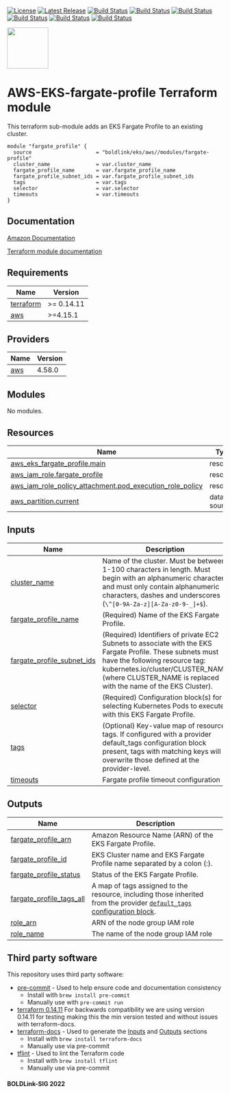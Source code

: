 [![License](https://img.shields.io/badge/License-Apache-blue.svg)](https://github.com/boldlink/terraform-aws-eks/blob/main/LICENSE)
[![Latest Release](https://img.shields.io/github/release/boldlink/terraform-aws-eks.svg)](https://github.com/boldlink/terraform-aws-eks/releases/latest)
[![Build Status](https://github.com/boldlink/terraform-aws-eks/actions/workflows/update.yaml/badge.svg)](https://github.com/boldlink/terraform-aws-eks/actions)
[![Build Status](https://github.com/boldlink/terraform-aws-eks/actions/workflows/release.yaml/badge.svg)](https://github.com/boldlink/terraform-aws-eks/actions)
[![Build Status](https://github.com/boldlink/terraform-aws-eks/actions/workflows/pre-commit.yaml/badge.svg)](https://github.com/boldlink/terraform-aws-eks/actions)
[![Build Status](https://github.com/boldlink/terraform-aws-eks/actions/workflows/pr-labeler.yaml/badge.svg)](https://github.com/boldlink/terraform-aws-eks/actions)
[![Build Status](https://github.com/boldlink/terraform-aws-eks/actions/workflows/checkov.yaml/badge.svg)](https://github.com/boldlink/terraform-aws-eks/actions)
[![Build Status](https://github.com/boldlink/terraform-aws-eks/actions/workflows/auto-badge.yaml/badge.svg)](https://github.com/boldlink/terraform-aws-eks/actions)

[<img src="https://avatars.githubusercontent.com/u/25388280?s=200&v=4" width="96"/>](https://boldlink.io)

# AWS-EKS-fargate-profile Terraform module

<Description>

This terraform sub-module adds an EKS Fargate Profile to an existing cluster.

```console
module "fargate_profile" {
  source                     = "boldlink/eks/aws//modules/fargate-profile"
  cluster_name               = var.cluster_name
  fargate_profile_name       = var.fargate_profile_name
  fargate_profile_subnet_ids = var.fargate_profile_subnet_ids
  tags                       = var.tags
  selector                   = var.selector
  timeouts                   = var.timeouts
}
```

## Documentation

[Amazon Documentation](https://docs.aws.amazon.com/eks/latest/userguide/fargate.html)

[Terraform module documentation](https://registry.terraform.io/providers/hashicorp/aws/latest/docs/resources/eks_fargate_profile)

<!-- BEGINNING OF PRE-COMMIT-TERRAFORM DOCS HOOK -->
## Requirements

| Name | Version |
|------|---------|
| <a name="requirement_terraform"></a> [terraform](#requirement\_terraform) | >= 0.14.11 |
| <a name="requirement_aws"></a> [aws](#requirement\_aws) | >=4.15.1 |

## Providers

| Name | Version |
|------|---------|
| <a name="provider_aws"></a> [aws](#provider\_aws) | 4.58.0 |

## Modules

No modules.

## Resources

| Name | Type |
|------|------|
| [aws_eks_fargate_profile.main](https://registry.terraform.io/providers/hashicorp/aws/latest/docs/resources/eks_fargate_profile) | resource |
| [aws_iam_role.fargate_profile](https://registry.terraform.io/providers/hashicorp/aws/latest/docs/resources/iam_role) | resource |
| [aws_iam_role_policy_attachment.pod_execution_role_policy](https://registry.terraform.io/providers/hashicorp/aws/latest/docs/resources/iam_role_policy_attachment) | resource |
| [aws_partition.current](https://registry.terraform.io/providers/hashicorp/aws/latest/docs/data-sources/partition) | data source |

## Inputs

| Name | Description | Type | Default | Required |
|------|-------------|------|---------|:--------:|
| <a name="input_cluster_name"></a> [cluster\_name](#input\_cluster\_name) | Name of the cluster. Must be between 1-100 characters in length. Must begin with an alphanumeric character, and must only contain alphanumeric characters, dashes and underscores (`\^[0-9A-Za-z][A-Za-z0-9-_]+$`). | `string` | `null` | no |
| <a name="input_fargate_profile_name"></a> [fargate\_profile\_name](#input\_fargate\_profile\_name) | (Required) Name of the EKS Fargate Profile. | `string` | n/a | yes |
| <a name="input_fargate_profile_subnet_ids"></a> [fargate\_profile\_subnet\_ids](#input\_fargate\_profile\_subnet\_ids) | (Required) Identifiers of private EC2 Subnets to associate with the EKS Fargate Profile. These subnets must have the following resource tag: kubernetes.io/cluster/CLUSTER\_NAME (where CLUSTER\_NAME is replaced with the name of the EKS Cluster). | `list(string)` | `[]` | no |
| <a name="input_selector"></a> [selector](#input\_selector) | (Required) Configuration block(s) for selecting Kubernetes Pods to execute with this EKS Fargate Profile. | `any` | `{}` | no |
| <a name="input_tags"></a> [tags](#input\_tags) | (Optional) Key-value map of resource tags. If configured with a provider default\_tags configuration block present, tags with matching keys will overwrite those defined at the provider-level. | `map(string)` | `{}` | no |
| <a name="input_timeouts"></a> [timeouts](#input\_timeouts) | Fargate profile timeout configuration | `map(string)` | `{}` | no |

## Outputs

| Name | Description |
|------|-------------|
| <a name="output_fargate_profile_arn"></a> [fargate\_profile\_arn](#output\_fargate\_profile\_arn) | Amazon Resource Name (ARN) of the EKS Fargate Profile. |
| <a name="output_fargate_profile_id"></a> [fargate\_profile\_id](#output\_fargate\_profile\_id) | EKS Cluster name and EKS Fargate Profile name separated by a colon (:). |
| <a name="output_fargate_profile_status"></a> [fargate\_profile\_status](#output\_fargate\_profile\_status) | Status of the EKS Fargate Profile. |
| <a name="output_fargate_profile_tags_all"></a> [fargate\_profile\_tags\_all](#output\_fargate\_profile\_tags\_all) | A map of tags assigned to the resource, including those inherited from the provider [`default_tags` configuration block](https://www.terraform.io/docs/providers/aws/index.html?_ga=2.247767490.418379771.1647510647-1464713173.1641542419#default_tags-configuration-block). |
| <a name="output_role_arn"></a> [role\_arn](#output\_role\_arn) | ARN of the node group IAM role |
| <a name="output_role_name"></a> [role\_name](#output\_role\_name) | The name of the node group IAM role |
<!-- END OF PRE-COMMIT-TERRAFORM DOCS HOOK -->

## Third party software
This repository uses third party software:
* [pre-commit](https://pre-commit.com/) - Used to help ensure code and documentation consistency
  * Install with `brew install pre-commit`
  * Manually use with `pre-commit run`
* [terraform 0.14.11](https://releases.hashicorp.com/terraform/0.14.11/) For backwards compatibility we are using version 0.14.11 for testing making this the min version tested and without issues with terraform-docs.
* [terraform-docs](https://github.com/segmentio/terraform-docs) - Used to generate the [Inputs](#Inputs) and [Outputs](#Outputs) sections
  * Install with `brew install terraform-docs`
  * Manually use via pre-commit
* [tflint](https://github.com/terraform-linters/tflint) - Used to lint the Terraform code
  * Install with `brew install tflint`
  * Manually use via pre-commit

#### BOLDLink-SIG 2022
